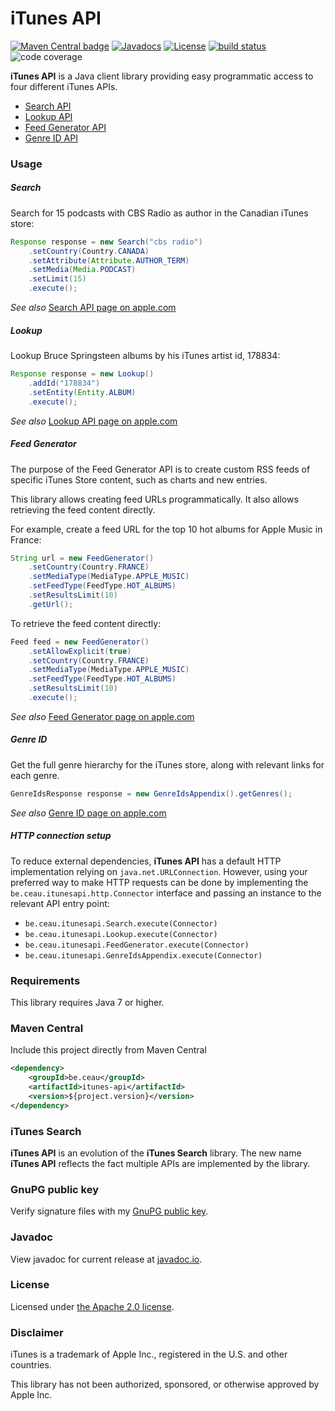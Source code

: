 # iTunes API

[![Maven Central badge](https://maven-badges.herokuapp.com/maven-central/be.ceau/itunes-api/badge.svg)](https://mvnrepository.com/artifact/be.ceau/itunes-api)  [![Javadocs](https://javadoc.io/badge/be.ceau/itunes-api.svg)](https://javadoc.io/doc/be.ceau/itunes-api)  [![License](https://img.shields.io/badge/License-Apache%202.0-blue.svg)](https://www.apache.org/licenses/LICENSE-2.0.txt) [![build status](https://api.travis-ci.org/mdewilde/itunes-api.svg?branch=master)](https://travis-ci.org/mdewilde/itunes-api) ![code coverage](https://codecov.io/gh/mdewilde/itunes-api/branch/master/graph/badge.svg)

**iTunes API** is a Java client library providing easy programmatic access to four different iTunes APIs.

  * [Search API](https://affiliate.itunes.apple.com/resources/documentation/itunes-store-web-service-search-api/#searching)
  * [Lookup API](https://affiliate.itunes.apple.com/resources/documentation/itunes-store-web-service-search-api/#lookup)
  * [Feed Generator API](https://rss.itunes.apple.com/en-us)
  * [Genre ID API](https://affiliate.itunes.apple.com/resources/documentation/genre-mapping/)

### Usage

##### Search
Search for 15 podcasts with CBS Radio as author in the Canadian iTunes store:

```Java
Response response = new Search("cbs radio")
	.setCountry(Country.CANADA)
	.setAttribute(Attribute.AUTHOR_TERM)
	.setMedia(Media.PODCAST)
	.setLimit(15)
	.execute();
```
_See also_ [Search API page on apple.com](https://affiliate.itunes.apple.com/resources/documentation/itunes-store-web-service-search-api/#searching)

##### Lookup
Lookup Bruce Springsteen albums by his iTunes artist id, 178834:
		
```Java
Response response = new Lookup()
	.addId("178834")
	.setEntity(Entity.ALBUM)
	.execute();
```

_See also_ [Lookup API page on apple.com](https://affiliate.itunes.apple.com/resources/documentation/itunes-store-web-service-search-api/#lookup)

##### Feed Generator
The purpose of the Feed Generator API is to create custom RSS feeds of specific iTunes Store content, such as charts and new entries.

This library allows creating feed URLs programmatically. It also allows retrieving the feed content directly.

For example, create a feed URL for the top 10 hot albums for Apple Music in France:

```Java
String url = new FeedGenerator()
	.setCountry(Country.FRANCE)
	.setMediaType(MediaType.APPLE_MUSIC)
	.setFeedType(FeedType.HOT_ALBUMS)
	.setResultsLimit(10)
	.getUrl();
```

To retrieve the feed content directly:

```Java
Feed feed = new FeedGenerator()
	.setAllowExplicit(true)
	.setCountry(Country.FRANCE)
	.setMediaType(MediaType.APPLE_MUSIC)
	.setFeedType(FeedType.HOT_ALBUMS)
	.setResultsLimit(10)
	.execute();
```

_See also_ [Feed Generator page on apple.com](https://rss.itunes.apple.com/)

##### Genre ID
Get the full genre hierarchy for the iTunes store, along with relevant links for each genre.

```Java
GenreIdsResponse response = new GenreIdsAppendix().getGenres();
```

_See also_ [Genre ID page on apple.com](https://affiliate.itunes.apple.com/resources/documentation/genre-mapping/)

##### HTTP connection setup

To reduce external dependencies, **iTunes API** has a default HTTP implementation relying on `java.net.URLConnection`. However, using your preferred way to make HTTP requests can be done by implementing the `be.ceau.itunesapi.http.Connector` interface and passing an instance to the relevant API entry point:

  * `be.ceau.itunesapi.Search.execute(Connector)`
  * `be.ceau.itunesapi.Lookup.execute(Connector)`
  * `be.ceau.itunesapi.FeedGenerator.execute(Connector)`
  * `be.ceau.itunesapi.GenreIdsAppendix.execute(Connector)`

### Requirements
This library requires Java 7 or higher.

### Maven Central
Include this project directly from Maven Central
```XML
<dependency>
	<groupId>be.ceau</groupId>
	<artifactId>itunes-api</artifactId>
	<version>${project.version}</version>
</dependency>
```
### iTunes Search
**iTunes API** is an evolution of the **iTunes Search** library. The new name **iTunes API** reflects the fact multiple APIs are implemented by the library.

### GnuPG public key
Verify signature files with my [GnuPG public key](https://www.ceau.be/pubkey.gpg).

### Javadoc
View javadoc for current release at [javadoc.io](https://javadoc.io/doc/be.ceau/itunes-api).

### License
Licensed under [the Apache 2.0 license](https://www.apache.org/licenses/LICENSE-2.0.txt).

### Disclaimer
iTunes is a trademark of Apple Inc., registered in the U.S. and other countries.

This library has not been authorized, sponsored, or otherwise approved by Apple Inc.
